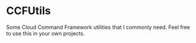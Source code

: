 # CCFUtils
Some Cloud Command Framework utilities that I commonly need. Feel free to use this in your own projects.

